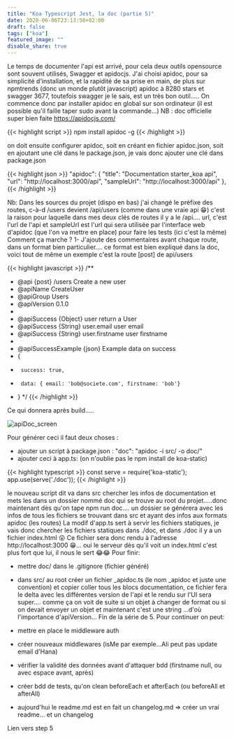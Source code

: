 ```yaml
---
title: "Koa Typescript Jest, la doc (partie 5)"
date: 2020-06-06T23:13:50+02:00
draft: false
tags: ["koa"]
featured_image: ""
disable_share: true
---
```


Le temps de documenter l'api est arrivé, pour cela deux outils opensource sont souvent utilisés, Swagger et apidocjs.
J'ai choisi apidoc, pour sa simplicité d'installation, et la rapidité de sa prise en main, de plus sur npmtrends (donc un monde plutôt javascript) apidoc à 8280 stars et swagger 3677, toutefois swagger je le sais, est un très bon outil…..
On commence donc par installer apidoc en global sur son ordinateur (il est possible qu'il faille taper sudo avant la commande…)
NB : doc officielle super bien faite https://apidocjs.com/

{{< highlight script >}}
npm install apidoc -g
{{< /highlight >}}

on doit ensuite configurer apidoc, soit en créant en fichier apidoc.json, soit en ajoutant une clé dans le package.json, je vais donc ajouter une clé dans package.json

{{< highlight json >}}
"apidoc": {
"title": "Documentation starter_koa api",
"url": "http://localhost:3000/api",
"sampleUrl": "http://localhost:3000/api"
},
{{< /highlight >}}

Nb: Dans les sources du projet (dispo en bas) j'ai changé le préfixe des routes, c-à-d /users devient /api/users (comme dans une vraie api 😁)
c'est la raison pour laquelle dans mes deux clés de routes il y a le /api….
url, c'est l'url de l'api et sampleUrl est l'url qui sera utilisée par l'interface web d'apidoc (que l'on va mettre en place) pour faire les tests (ici c'est la même)
Comment ça marche ?
1- J'ajoute des commentaires avant chaque route, dans un format bien particulier…. ce format est bien expliqué dans la doc, voici tout de même un exemple c'est la route [post] de api/users

{{< highlight javascript >}}
/**
* @api {post} /users Create a new user
* @apiName CreateUser
* @apiGroup Users
* @apiVersion 0.1.0
*
* @apiSuccess {Object} user return a User
* @apiSuccess {String} user.email user email
* @apiSuccess {String} user.firstname user firstname
*
* @apiSuccessExample {json} Example data on success
* {
*      success: true,
*      data: { email: 'bob@societe.com', firstname: 'bob'}
* }
*/
{{< /highlight >}}

Ce qui donnera après build.....


![apiDoc_screen](/images/apiDoc_screen.png)

Pour générer ceci il faut deux choses :

- ajouter un script à package.json : "doc": "apidoc -i src/ -o doc/"
- ajouter ceci à app.ts: (on n'oublie pas le npm install de koa-static)

{{< highlight typescript >}}
const serve = require('koa-static');
app.use(serve('./doc'));
{{< /highlight >}}

le nouveau script dit va dans src chercher les infos de documentation et mets les dans un dossier nommé doc qui se trouve au root du projet…..donc maintenant dès qu'on tape npm run doc…. un dossier se générera avec les infos de tous les fichiers se trouvant dans src et ayant des infos aux formats apidoc (les routes)
La modif d'app.ts sert à servir les fichiers statiques, je vais donc chercher les fichiers statiques dans ./doc, et dans ./doc il y a un fichier index.html 😮
Ce fichier sera donc rendu à l'adresse http://localhost:3000 😁… oui le serveur dès qu'il voit un index.html c'est plus fort que lui, il nous le sert 😂😂
Pour finir:

- mettre doc/ dans le .gitignore (fichier généré)
- dans src/ au root créer un fichier _apidoc.ts (le nom _apidoc et juste une convention) et copier coller tous les blocs documentation, ce fichier fera le delta avec les différentes version de l'api et le rendu sur l'UI sera super…. comme ça on voit de suite si un objet à changer de format ou si on devait envoyer un objet et maintenant c'est une string …d'où l'importance d'apiVersion…
Fin de la série de 5.
Pour continuer on peut:

- mettre en place le middleware auth
- créer nouveaux middlewares (isMe par exemple…Ali peut pas update email d'Hana)
- vérifier la validité des données avant d'attaquer bdd (firstname null, ou avec espace avant, après)
- créer bdd de tests, qu'on clean beforeEach et afterEach (ou beforeAll et afterAll) 
- aujourd'hui le readme.md est en fait un changelog.md => créer un vrai readme… et un changelog

Lien vers step 5




